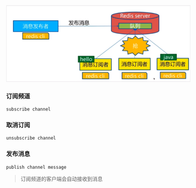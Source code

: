 ![](images/订阅发布.png)



### 订阅频道

```
subscribe channel 
```

### 取消订阅

```
unsubscribe channel 
```

### 发布消息

```
publish channel message
```

> 订阅频道的客户端会自动接收到消息